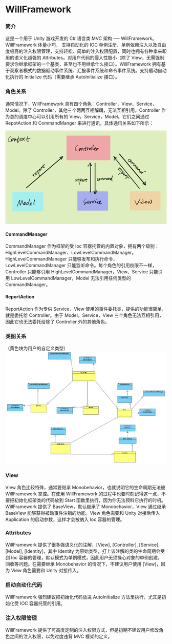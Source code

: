 # WillFramework
### 简介
这是一个用于 Unity 游戏开发的 C# 语言类 MVC 架构 ── WillFramework。WillFramework 体量小巧， 支持自动化的 IOC 单例注册、单例依赖注入以及自由度极高的注入权限管理，支持轻松、简单的注入权限配置，同时也拥有各种拿来即用的语义化超强的 Attributes。对用户代码的侵入性极小（除了 View，无需强制要求你继承框架的一个基类，甚至也不用继承什么接口）。WillFramework 拥有基于观察者模式的数据驱动事件系统、汇报事件系统和命令事件系统。支持启动自动化执行的 Initialize 代码（需要继承 AutoInitialize 接口）。
### 角色关系
通常情况下，WillFramework 具有四个角色：Controller，View，Service，Model。除了 Controller，其他三个两两互相解耦，无法互相引用。Controller 作为总的调度中心可以引用所有的 View，Service，Model。它们之间通过 RepotAction 和 CommandManger 来进行通讯，具体通讯关系如下所示：

![image](/Assets/WillFramework%20Images/WillFramework001.png)
#### CommandManager
CommandManager 作为框架的受 Ioc 容器托管的内置对象，拥有两个级别：HighLevelCommandManager、LowLevelCommandManager。HighLevelCommandManager 只能够发布和执行命令，LowLevelCommandManager 只能监听命令。每个角色的引用权限不一样，Controller 只能够引用 HighLevelCommandManager，View、Service 只能引用 LowLevelCommandManager，Model 无法引用任何类型的 CommandManager。
#### ReportAction
ReportAction 作为专供 Service，View 使用的事件委托类，提供的功能很简单，就是委托给 Controller。由于 Model，Service，View 三个角色无法互相引用，因此它也无法委托给除了 Controller 外的其他角色。
### 类图关系
（黄色块为用户的自定义类型）
![image](/Assets/WillFramework%20Images/WillFramework002.png)
### View
View 角色比较特殊，通常要继承 Monobehavior，也就说明它的生命周期无法被 WillFramework 掌控。在使用 WillFramework 的过程中也要时刻记得这一点，不要把初始化框架类的代码放到 Start 函数里执行，因为你无法预料它执行的时机。WillFramework 提供了 BaseView<T>，默认继承了 Monobehavior，View 通过继承 BaseView 能够获得被动事件注销的功能。View 角色需要和 Unity 对接后传入 Application 的启动参数，这样才会被纳入 Ioc 容器的管理。
### Attributes
WillFramework 提供了很多强语义化的注解，[View], [Controller], [Service], [Model], [Identity]，其中 Identity 为原始类型，打上该注解的类的生命周期会受到 Ioc 容器的管理，默认模式为单例模式，因此用户无须操心对象的单例创建，回收等问题。在需要继承 Monobehavior 的情况下，不建议用户使用 [View]，因为 View 角色需要和 Unity 对接传入。 
### 启动自动化代码
WillFramework 强烈建议把初始化代码放进 AutoInitialize 方法里执行，尤其是初始化受 IOC 容器托管的引用。
### 注入权限管理
WillFramework 提供了可高度定制的注入权限方式，但是初期不建议用户修改角色之间的注入权限，以免过度违背 MVC 框架的定义。
